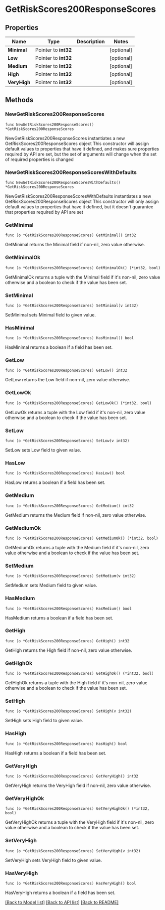 # GetRiskScores200ResponseScores

## Properties

Name | Type | Description | Notes
------------ | ------------- | ------------- | -------------
**Minimal** | Pointer to **int32** |  | [optional] 
**Low** | Pointer to **int32** |  | [optional] 
**Medium** | Pointer to **int32** |  | [optional] 
**High** | Pointer to **int32** |  | [optional] 
**VeryHigh** | Pointer to **int32** |  | [optional] 

## Methods

### NewGetRiskScores200ResponseScores

`func NewGetRiskScores200ResponseScores() *GetRiskScores200ResponseScores`

NewGetRiskScores200ResponseScores instantiates a new GetRiskScores200ResponseScores object
This constructor will assign default values to properties that have it defined,
and makes sure properties required by API are set, but the set of arguments
will change when the set of required properties is changed

### NewGetRiskScores200ResponseScoresWithDefaults

`func NewGetRiskScores200ResponseScoresWithDefaults() *GetRiskScores200ResponseScores`

NewGetRiskScores200ResponseScoresWithDefaults instantiates a new GetRiskScores200ResponseScores object
This constructor will only assign default values to properties that have it defined,
but it doesn't guarantee that properties required by API are set

### GetMinimal

`func (o *GetRiskScores200ResponseScores) GetMinimal() int32`

GetMinimal returns the Minimal field if non-nil, zero value otherwise.

### GetMinimalOk

`func (o *GetRiskScores200ResponseScores) GetMinimalOk() (*int32, bool)`

GetMinimalOk returns a tuple with the Minimal field if it's non-nil, zero value otherwise
and a boolean to check if the value has been set.

### SetMinimal

`func (o *GetRiskScores200ResponseScores) SetMinimal(v int32)`

SetMinimal sets Minimal field to given value.

### HasMinimal

`func (o *GetRiskScores200ResponseScores) HasMinimal() bool`

HasMinimal returns a boolean if a field has been set.

### GetLow

`func (o *GetRiskScores200ResponseScores) GetLow() int32`

GetLow returns the Low field if non-nil, zero value otherwise.

### GetLowOk

`func (o *GetRiskScores200ResponseScores) GetLowOk() (*int32, bool)`

GetLowOk returns a tuple with the Low field if it's non-nil, zero value otherwise
and a boolean to check if the value has been set.

### SetLow

`func (o *GetRiskScores200ResponseScores) SetLow(v int32)`

SetLow sets Low field to given value.

### HasLow

`func (o *GetRiskScores200ResponseScores) HasLow() bool`

HasLow returns a boolean if a field has been set.

### GetMedium

`func (o *GetRiskScores200ResponseScores) GetMedium() int32`

GetMedium returns the Medium field if non-nil, zero value otherwise.

### GetMediumOk

`func (o *GetRiskScores200ResponseScores) GetMediumOk() (*int32, bool)`

GetMediumOk returns a tuple with the Medium field if it's non-nil, zero value otherwise
and a boolean to check if the value has been set.

### SetMedium

`func (o *GetRiskScores200ResponseScores) SetMedium(v int32)`

SetMedium sets Medium field to given value.

### HasMedium

`func (o *GetRiskScores200ResponseScores) HasMedium() bool`

HasMedium returns a boolean if a field has been set.

### GetHigh

`func (o *GetRiskScores200ResponseScores) GetHigh() int32`

GetHigh returns the High field if non-nil, zero value otherwise.

### GetHighOk

`func (o *GetRiskScores200ResponseScores) GetHighOk() (*int32, bool)`

GetHighOk returns a tuple with the High field if it's non-nil, zero value otherwise
and a boolean to check if the value has been set.

### SetHigh

`func (o *GetRiskScores200ResponseScores) SetHigh(v int32)`

SetHigh sets High field to given value.

### HasHigh

`func (o *GetRiskScores200ResponseScores) HasHigh() bool`

HasHigh returns a boolean if a field has been set.

### GetVeryHigh

`func (o *GetRiskScores200ResponseScores) GetVeryHigh() int32`

GetVeryHigh returns the VeryHigh field if non-nil, zero value otherwise.

### GetVeryHighOk

`func (o *GetRiskScores200ResponseScores) GetVeryHighOk() (*int32, bool)`

GetVeryHighOk returns a tuple with the VeryHigh field if it's non-nil, zero value otherwise
and a boolean to check if the value has been set.

### SetVeryHigh

`func (o *GetRiskScores200ResponseScores) SetVeryHigh(v int32)`

SetVeryHigh sets VeryHigh field to given value.

### HasVeryHigh

`func (o *GetRiskScores200ResponseScores) HasVeryHigh() bool`

HasVeryHigh returns a boolean if a field has been set.


[[Back to Model list]](../README.md#documentation-for-models) [[Back to API list]](../README.md#documentation-for-api-endpoints) [[Back to README]](../README.md)


